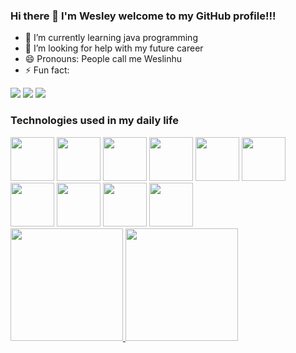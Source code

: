 ### Hi there 👋 I'm Wesley welcome to my GitHub profile!!!

- 🌱 I’m currently learning java programming
- 🤔 I’m looking for help with my future career
- 😄 Pronouns: People call me Weslinhu
- ⚡ Fun fact:

<div>
<a href="https://www.instagram.com/wesleyscorrea/" target="_blank"><img src="https://img.shields.io/badge/-Instagram-%23E4405F?style=for-the-badge&logo=instagram&logoColor=white" target="_blank"></a>
<a href = "mailto:wesleyscorrea@hotmail.com"><img src="https://img.shields.io/badge/Gmail-D14836?style=for-the-badge&logo=gmail&logoColor=white" target="_blank"></a>
<a href="https://www.linkedin.com/in/wesley-silvestre-corr%C3%AAa-6658a9158/" target="_blank"><img src="https://img.shields.io/badge/-LinkedIn-%230077B5?style=for-the-badge&logo=linkedin&logoColor=white" target="_blank"></a>   

### Technologies used in my daily life

</div>
<div>
    <img src="https://cdn.jsdelivr.net/gh/devicons/devicon/icons/java/java-original-wordmark.svg" width="70" height="70" />
    <img src="https://cdn.jsdelivr.net/gh/devicons/devicon/icons/spring/spring-original.svg" width="70" height="70" />
    <img src="https://cdn.jsdelivr.net/gh/devicons/devicon/icons/python/python-original.svg" width="70" height="70"/>
    <img src="https://cdn.jsdelivr.net/gh/devicons/devicon/icons/go/go-original.svg" width="70" height="70"/>
    <img src="https://cdn.jsdelivr.net/gh/devicons/devicon/icons/postgresql/postgresql-original-wordmark.svg" width="70" height="70"/>
    <img src="https://cdn.jsdelivr.net/gh/devicons/devicon/icons/mongodb/mongodb-original-wordmark.svg" width="70" height="70"/>
    <img src="https://cdn.jsdelivr.net/gh/devicons/devicon/icons/docker/docker-original-wordmark.svg" width="70" height="70"/>
    <img src="https://cdn.jsdelivr.net/gh/devicons/devicon/icons/azure/azure-original.svg" width="70" height="70"/>
    <img src="https://upload.wikimedia.org/wikipedia/commons/2/29/Keycloak_Logo.png" width="70" height="70"/>
    <img src="https://upload.wikimedia.org/wikipedia/commons/b/bd/Logo_C_sharp.svg" width="70" height="70"/>
</div>
  <div>
<a href="https://github.com/WesleySCorrea">
<img height="180em" src="https://github-readme-stats.vercel.app/api/top-langs/?username=WesleySCorrea&layout=compact&langs_count=7&theme=merko"/>
<img height="180em" src="https://github-readme-stats.vercel.app/api?username=WesleySCorrea&show_icons=true&theme=merko&include_all_commits=true&count_private=true"/>
</div>


